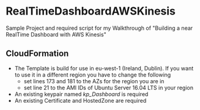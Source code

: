 # RealTimeDashboardAWSKinesis

Sample Project and required script for my Walkthrough of "Building a near RealTime Dashboard with AWS Kinesis"

## CloudFormation
- The Template is build for use in eu-west-1 (Ireland, Dublin). If you want to use it in a different region you have to change the following
    - set lines 173 and 181 to the AZs for the region you are in
    - set line 21 to the AMI IDs of Ubuntu Server 16.04 LTS in your region
- An existing keypair named *kp_Dashboard* is required
- An existing Certificate and HostedZone are required